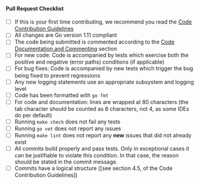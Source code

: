 #### Pull Request Checklist

- [ ] If this is your first time contributing, we recommend you read the [Code
  Contribution Guidelines](https://github.com/picfight/pfclnd/blob/master/docs/code_contribution_guidelines.md)
- [ ] All changes are Go version 1.11 compliant
- [ ]  The code being submitted is commented according to the
  [Code Documentation and Commenting](#CodeDocumentation) section
- [ ]  For new code: Code is accompanied by tests which exercise both
  the positive and negative (error paths) conditions (if applicable)
- [ ]  For bug fixes: Code is accompanied by new tests which trigger
  the bug being fixed to prevent regressions
- [ ]  Any new logging statements use an appropriate subsystem and
  logging level
- [ ]  Code has been formatted with `go fmt`
- [ ]  For code and documentation: lines are wrapped at 80 characters
  (the tab character should be counted as 8 characters, not 4, as some IDEs do
  per default)
- [ ]  Running `make check` does not fail any tests
- [ ]  Running `go vet` does not report any issues
- [ ]  Running `make lint` does not report any **new** issues that did not
  already exist
- [ ] All commits build properly and pass tests. Only in exceptional
  cases it can be justifiable to violate this condition. In that case, the
  reason should be stated in the commit message.
- [ ] Commits have a logical structure ([see section 4.5, of the Code Contribution Guidelines])
